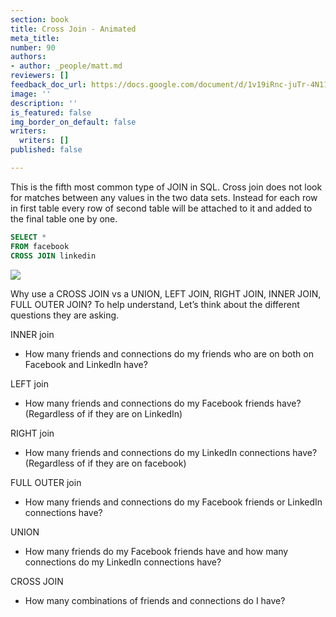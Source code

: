 ```yaml
---
section: book
title: Cross Join - Animated
meta_title:
number: 90
authors:
- author: _people/matt.md
reviewers: []
feedback_doc_url: https://docs.google.com/document/d/1v19iRnc-juTr-4N11iw-vm3GyD_izU-QU3qJUV71G9Q/edit?usp=sharing
image: ''
description: ''
is_featured: false
img_border_on_default: false
writers:
  writers: []
published: false

---
```

This is the fifth most common type of JOIN in SQL. Cross join does not look for matches between any values in the two data sets. Instead for each row in first table every row of second table will be attached to it and added to the final table one by one.

```sql
SELECT *
FROM facebook
CROSS JOIN linkedin
```

![](/assets/images/how-to-teach-people-sql/crossJoin/crossJoin_1.gif)

Why use a CROSS JOIN vs a UNION, LEFT JOIN, RIGHT JOIN, INNER JOIN, FULL OUTER JOIN? To help understand, Let’s think about the different questions they are asking.

INNER join

* How many friends and connections do my friends who are on both on Facebook and LinkedIn have?

LEFT join

* How many friends and connections do my Facebook friends have? (Regardless of if they are on LinkedIn)

RIGHT join

* How many friends and connections do my LinkedIn connections have? (Regardless of if they are on facebook)

FULL OUTER join

* How many friends and connections do my Facebook friends or LinkedIn connections have?

UNION

* How many friends do my Facebook friends have and how many connections do my LinkedIn connections have?

CROSS JOIN

* How many combinations of friends and connections do I have?
